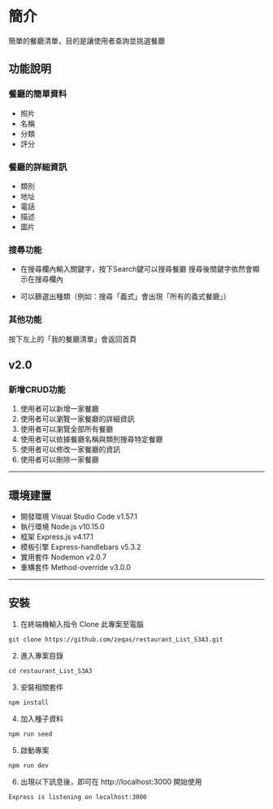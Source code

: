# 簡介
簡單的餐廳清單，目的是讓使用者查詢並挑選餐廳

## 功能說明
### 餐廳的簡單資料
* 照片
* 名稱
* 分類
* 評分

### 餐廳的詳細資訊
* 類別
* 地址
* 電話
* 描述
* 圖片

### 搜尋功能
- 在搜尋欄內輸入關鍵字，按下Search鍵可以搜尋餐廳
搜尋後關鍵字依然會顯示在搜尋欄內

- 可以篩選出種類（例如：搜尋「義式」會出現「所有的義式餐廳」）

### 其他功能
按下左上的「我的餐廳清單」會返回首頁

## v2.0 

### 新增CRUD功能

1. 使用者可以新增一家餐廳
2. 使用者可以瀏覽一家餐廳的詳細資訊
3. 使用者可以瀏覽全部所有餐廳
4. 使用者可以依據餐廳名稱與類別搜尋特定餐廳
5. 使用者可以修改一家餐廳的資訊
6. 使用者可以刪除一家餐廳

---

## 環境建置
- 開發環境 Visual Studio Code v1.57.1
- 執行環境 Node.js v10.15.0
- 框架 Express.js v4.17.1
- 模板引擎 Express-handlebars v5.3.2
- 實用套件 Nodemon v2.0.7
- 重構套件 Method-override v3.0.0

---

## 安裝 

1. 在終端機輸入指令 Clone 此專案至電腦
```
git clone https://github.com/zeqas/restaurant_List_S3A3.git
```
2. 進入專案目錄
```
cd restaurant_List_S3A3
```
3. 安裝相關套件
```
npm install
```
4. 加入種子資料
```
npm run seed
```
5. 啟動專案
```
npm run dev
```
6. 出現以下訊息後，即可在 http://localhost:3000 開始使用
```
Express is listening on localhost:3000